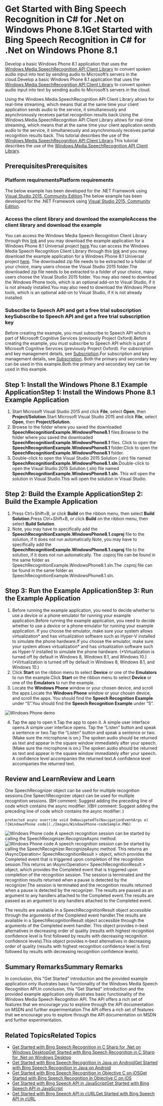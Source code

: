 

# <a name="get-started-with-bing-speech-recognition-in-c35-for-net-on-windows-phone-81"></a><span data-ttu-id="cc125-101">Get Started with Bing Speech Recognition in C&#35; for .Net on Windows Phone 8.1</span><span class="sxs-lookup"><span data-stu-id="cc125-101">Get Started with Bing Speech Recognition in C&#35; for .Net on Windows Phone 8.1</span></span>

<span data-ttu-id="cc125-102">Develop a basic Windows Phone 8.1 application that uses the [Windows.Media.SpeechRecognition API Client Library](https://msdn.microsoft.com/en-us/library/windows.media.speechrecognition.aspx) to convert spoken audio input into text by sending audio to Microsoft’s servers in the cloud.</span><span class="sxs-lookup"><span data-stu-id="cc125-102">Develop a basic Windows Phone 8.1 application that uses the [Windows.Media.SpeechRecognition API Client Library](https://msdn.microsoft.com/en-us/library/windows.media.speechrecognition.aspx) to convert spoken audio input into text by sending audio to Microsoft’s servers in the cloud.</span></span>

<span data-ttu-id="cc125-103">Using the Windows.Media.SpeechRecognition API Client Library allows for real-time streaming, which means that at the same time your client application sends audio to the service, it simultaneously and asynchronously receives partial recognition results back.</span><span class="sxs-lookup"><span data-stu-id="cc125-103">Using the Windows.Media.SpeechRecognition API Client Library allows for real-time streaming, which means that at the same time your client application sends audio to the service, it simultaneously and asynchronously receives partial recognition results back.</span></span> <span data-ttu-id="cc125-104">This tutorial describes the use of the [Windows.Media.SpeechRecognition API Client Library](https://msdn.microsoft.com/en-us/library/windows.media.speechrecognition.aspx).</span><span class="sxs-lookup"><span data-stu-id="cc125-104">This tutorial describes the use of the [Windows.Media.SpeechRecognition API Client Library](https://msdn.microsoft.com/en-us/library/windows.media.speechrecognition.aspx).</span></span>

## <span data-ttu-id="cc125-105"><a name="Prerequisites">Prerequisites</a></span><span class="sxs-lookup"><span data-stu-id="cc125-105"><a name="Prerequisites">Prerequisites</a></span></span>

### <a name="platform-requirements"></a><span data-ttu-id="cc125-106">Platform requirements</span><span class="sxs-lookup"><span data-stu-id="cc125-106">Platform requirements</span></span>
<span data-ttu-id="cc125-107">The below example has been developed for the .NET Framework using [Visual Studio 2015, Community Edition](https://www.visualstudio.com/products/visual-studio-community-vs).</span><span class="sxs-lookup"><span data-stu-id="cc125-107">The below example has been developed for the .NET Framework using [Visual Studio 2015, Community Edition](https://www.visualstudio.com/products/visual-studio-community-vs).</span></span>

### <a name="access-the-client-library-and-download-the-example"></a><span data-ttu-id="cc125-108">Access the client library and download the example</span><span class="sxs-lookup"><span data-stu-id="cc125-108">Access the client library and download the example</span></span>
<span data-ttu-id="cc125-109">You can access the Windows Media Speech Recognition Client Library through this [link](https://msdn.microsoft.com/en-us/library/windows.media.speechrecognition.aspx) and you may download the example application for a Windows Phone 8.1 Universal project [here](https://github.com/microsoft/cognitive-speech-stt-windows).</span><span class="sxs-lookup"><span data-stu-id="cc125-109">You can access the Windows Media Speech Recognition Client Library through this [link](https://msdn.microsoft.com/en-us/library/windows.media.speechrecognition.aspx) and you may download the example application for a Windows Phone 8.1 Universal project [here](https://github.com/microsoft/cognitive-speech-stt-windows).</span></span>
<span data-ttu-id="cc125-110">The downloaded zip file needs to be extracted to a folder of your choice, many users choose the Visual Studio 2015 folder.</span><span class="sxs-lookup"><span data-stu-id="cc125-110">The downloaded zip file needs to be extracted to a folder of your choice, many users choose the Visual Studio 2015 folder.</span></span> <span data-ttu-id="cc125-111">You may also need to download the Windows Phone tools, which is an optional add-on to Visual Studio, if it is not already installed.</span><span class="sxs-lookup"><span data-stu-id="cc125-111">You may also need to download the Windows Phone tools, which is an optional add-on to Visual Studio, if it is not already installed.</span></span>

### <a name="subscribe-to-speech-api-and-get-a-free-trial-subscription-key"></a><span data-ttu-id="cc125-112">Subscribe to Speech API and get a free trial subscription key</span><span class="sxs-lookup"><span data-stu-id="cc125-112">Subscribe to Speech API and get a free trial subscription key</span></span>
<span data-ttu-id="cc125-113">Before creating the example, you must subscribe to Speech API which is part of Microsoft Cognitive Services (previously Project Oxford).</span><span class="sxs-lookup"><span data-stu-id="cc125-113">Before creating the example, you must subscribe to Speech API which is part of Microsoft Cognitive Services (previously Project Oxford).</span></span> <span data-ttu-id="cc125-114">For subscription and key management details, see [Subscription](https://www.microsoft.com/cognitive-services/en-us/sign-up).</span><span class="sxs-lookup"><span data-stu-id="cc125-114">For subscription and key management details, see [Subscription](https://www.microsoft.com/cognitive-services/en-us/sign-up).</span></span> <span data-ttu-id="cc125-115">Both the primary and secondary key can be used in this example.</span><span class="sxs-lookup"><span data-stu-id="cc125-115">Both the primary and secondary key can be used in this example.</span></span>

## <span data-ttu-id="cc125-116"><a name="Step1">Step 1: Install the Windows Phone 8.1 Example Application</a></span><span class="sxs-lookup"><span data-stu-id="cc125-116"><a name="Step1">Step 1: Install the Windows Phone 8.1 Example Application</a></span></span>
1.  <span data-ttu-id="cc125-117">Start Microsoft Visual Studio 2015 and click **File**, select **Open**, then **Project/Solution**.</span><span class="sxs-lookup"><span data-stu-id="cc125-117">Start Microsoft Visual Studio 2015 and click **File**, select **Open**, then **Project/Solution**.</span></span>
2.  <span data-ttu-id="cc125-118">Browse to the folder where you saved the downloaded **SpeechRecognitionExample.WindowsPhone8.1** files.</span><span class="sxs-lookup"><span data-stu-id="cc125-118">Browse to the folder where you saved the downloaded **SpeechRecognitionExample.WindowsPhone8.1** files.</span></span> <span data-ttu-id="cc125-119">Click to open the **SpeechRecognitionExample.WindowsPhone8.1** folder.</span><span class="sxs-lookup"><span data-stu-id="cc125-119">Click to open the **SpeechRecognitionExample.WindowsPhone8.1** folder.</span></span>
3.  <span data-ttu-id="cc125-120">Double-click to open the Visual Studio 2015 Solution (.sln) file named **SpeechRecognitionExample.WindowsPhone8.1.sln**.</span><span class="sxs-lookup"><span data-stu-id="cc125-120">Double-click to open the Visual Studio 2015 Solution (.sln) file named **SpeechRecognitionExample.WindowsPhone8.1.sln**.</span></span> <span data-ttu-id="cc125-121">This will open the solution in Visual Studio.</span><span class="sxs-lookup"><span data-stu-id="cc125-121">This will open the solution in Visual Studio.</span></span>

## <span data-ttu-id="cc125-122"><a name="Step2">Step 2: Build the Example Application</a></span><span class="sxs-lookup"><span data-stu-id="cc125-122"><a name="Step2">Step 2: Build the Example Application</a></span></span>
1.  <span data-ttu-id="cc125-123">Press Ctrl+Shift+B, or click **Build** on the ribbon menu, then select **Build Solution**.</span><span class="sxs-lookup"><span data-stu-id="cc125-123">Press Ctrl+Shift+B, or click **Build** on the ribbon menu, then select **Build Solution**.</span></span>
2.  <span data-ttu-id="cc125-124">Note, you may have to specifically add the **SpeechRecognitionExample.WindowsPhone8.1.csproj** file to the solution, if it does not run automatically.</span><span class="sxs-lookup"><span data-stu-id="cc125-124">Note, you may have to specifically add the **SpeechRecognitionExample.WindowsPhone8.1.csproj** file to the solution, if it does not run automatically.</span></span> <span data-ttu-id="cc125-125">The .csproj file can be found in the same folder as SpeechRecognitionExample.WindowsPhone8.1.sln.</span><span class="sxs-lookup"><span data-stu-id="cc125-125">The .csproj file can be found in the same folder as SpeechRecognitionExample.WindowsPhone8.1.sln.</span></span>

## <span data-ttu-id="cc125-126"><a name="Step3">Step 3: Run the Example Application</a></span><span class="sxs-lookup"><span data-stu-id="cc125-126"><a name="Step3">Step 3: Run the Example Application</a></span></span>
1.  <span data-ttu-id="cc125-127">Before running the example application, you need to decide whether to use a device or a phone emulator for running your example application.</span><span class="sxs-lookup"><span data-stu-id="cc125-127">Before running the example application, you need to decide whether to use a device or a phone emulator for running your example application.</span></span> <span data-ttu-id="cc125-128">If you choose the emulator, make sure your system allows virtualization\* and has virtualization software such as Hyper-V installed to simulate the phone hardware.</span><span class="sxs-lookup"><span data-stu-id="cc125-128">If you choose the emulator, make sure your system allows virtualization\* and has virtualization software such as Hyper-V installed to simulate the phone hardware.</span></span> <span data-ttu-id="cc125-129">(\*Virtualization is turned off by default in Windows 8, Windows 8.1, and Windows 10.)</span><span class="sxs-lookup"><span data-stu-id="cc125-129">(\*Virtualization is turned off by default in Windows 8, Windows 8.1, and Windows 10.)</span></span>
2.  <span data-ttu-id="cc125-130">Click **Start** on the ribbon menu to select **Device** or one of the **Emulators** to run the example.</span><span class="sxs-lookup"><span data-stu-id="cc125-130">Click **Start** on the ribbon menu to select **Device** or one of the **Emulators** to run the example.</span></span>
3.  <span data-ttu-id="cc125-131">Locate the **Windows Phone** window or your chosen device, and scroll the apps.</span><span class="sxs-lookup"><span data-stu-id="cc125-131">Locate the **Windows Phone** window or your chosen device, and scroll the apps.</span></span> <span data-ttu-id="cc125-132">You should find the **Speech Recognition Example** under “S”.</span><span class="sxs-lookup"><span data-stu-id="cc125-132">You should find the **Speech Recognition Example** under “S”.</span></span>

![Windows Phone demo](https://docstestmedia1.blob.core.windows.net/azure-media/articles/cognitive-services/Speech/Images/WindowsPhone_demo.png)

4.  <span data-ttu-id="cc125-134">Tap the app to open it.</span><span class="sxs-lookup"><span data-stu-id="cc125-134">Tap the app to open it.</span></span>  <span data-ttu-id="cc125-135">A simple user interface opens.</span><span class="sxs-lookup"><span data-stu-id="cc125-135">A simple user interface opens.</span></span> <span data-ttu-id="cc125-136">Tap the “Listen” button and speak a sentence or two.</span><span class="sxs-lookup"><span data-stu-id="cc125-136">Tap the “Listen” button and speak a sentence or two.</span></span> <span data-ttu-id="cc125-137">(Make sure the microphone is on.)  The spoken audio should be returned as text and appear in the square window immediately after your speech.</span><span class="sxs-lookup"><span data-stu-id="cc125-137">(Make sure the microphone is on.)  The spoken audio should be returned as text and appear in the square window immediately after your speech.</span></span> <span data-ttu-id="cc125-138">A confidence level accompanies the returned text.</span><span class="sxs-lookup"><span data-stu-id="cc125-138">A confidence level accompanies the returned text.</span></span>

<span data-ttu-id="cc125-139"><a name="Review"> </a></span><span class="sxs-lookup"><span data-stu-id="cc125-139"><a name="Review"> </a></span></span>
## <a name="review-and-learn"></a><span data-ttu-id="cc125-140">Review and Learn</span><span class="sxs-lookup"><span data-stu-id="cc125-140">Review and Learn</span></span>
<span data-ttu-id="cc125-141">One SpeechRecognizer object can be used for multiple recognition sessions.</span><span class="sxs-lookup"><span data-stu-id="cc125-141">One SpeechRecognizer object can be used for multiple recognition sessions.</span></span>
<span data-ttu-id="cc125-142">(BH comment: Suggest adding the preceding line of code which contains the async modifier: )</span><span class="sxs-lookup"><span data-stu-id="cc125-142">(BH comment: Suggest adding the preceding line of code which contains the async modifier: )</span></span>

```
protected async override void OnNavigatedTo(NavigationEventArgs e)
![WindowsPhone code](./Images/WindowsPhone-codeSample.PNG)
```
<span data-ttu-id="cc125-143">![Windows Phone code](https://docstestmedia1.blob.core.windows.net/azure-media/articles/cognitive-services/Speech/Images/WindowsPhone_codeSample.png) A speech recognition session can be started by calling the SpeechRecognizer.RecognizeAsync method.</span><span class="sxs-lookup"><span data-stu-id="cc125-143">![Windows Phone code](https://docstestmedia1.blob.core.windows.net/azure-media/articles/cognitive-services/Speech/Images/WindowsPhone_codeSample.png) A speech recognition session can be started by calling the SpeechRecognizer.RecognizeAsync method.</span></span> <span data-ttu-id="cc125-144">This returns an IAsyncOperation< SpeechRecognitionResult > object, which provides the Completed event that is triggered upon completion of the recognition session.</span><span class="sxs-lookup"><span data-stu-id="cc125-144">This returns an IAsyncOperation< SpeechRecognitionResult > object, which provides the Completed event that is triggered upon completion of the recognition session.</span></span> <span data-ttu-id="cc125-145">The session is terminated and the recognition results returned when a pause is detected by the recognizer.</span><span class="sxs-lookup"><span data-stu-id="cc125-145">The session is terminated and the recognition results returned when a pause is detected by the recognizer.</span></span> <span data-ttu-id="cc125-146">The results are passed as an argument to any handlers attached to the Completed event.</span><span class="sxs-lookup"><span data-stu-id="cc125-146">The results are passed as an argument to any handlers attached to the Completed event.</span></span>

<span data-ttu-id="cc125-147">The results are available in a SpeechRecognitionResult object accessible through the arguments of the Completed event handler.</span><span class="sxs-lookup"><span data-stu-id="cc125-147">The results are available in a SpeechRecognitionResult object accessible through the arguments of the Completed event handler.</span></span> <span data-ttu-id="cc125-148">This object provides n-best alternatives in decreasing order of quality (results with highest recognition confidence level is first followed by results with decreasing recognition confidence levels).</span><span class="sxs-lookup"><span data-stu-id="cc125-148">This object provides n-best alternatives in decreasing order of quality (results with highest recognition confidence level is first followed by results with decreasing recognition confidence levels).</span></span>

<span data-ttu-id="cc125-149"><a name="Summary"> </a></span><span class="sxs-lookup"><span data-stu-id="cc125-149"><a name="Summary"> </a></span></span>
## <a name="summary-remarks"></a><span data-ttu-id="cc125-150">Summary Remarks</span><span class="sxs-lookup"><span data-stu-id="cc125-150">Summary Remarks</span></span> 
<span data-ttu-id="cc125-151">In conclusion, this "Get Started" introduction and the provided example application only illustrates basic functionality of the Windows Media Speech Recognition API.</span><span class="sxs-lookup"><span data-stu-id="cc125-151">In conclusion, this "Get Started" introduction and the provided example application only illustrates basic functionality of the Windows Media Speech Recognition API.</span></span> <span data-ttu-id="cc125-152">The API offers a rich set of features that we encourage you to explore through the API documentation on MSDN and further experimentation.</span><span class="sxs-lookup"><span data-stu-id="cc125-152">The API offers a rich set of features that we encourage you to explore through the API documentation on MSDN and further experimentation.</span></span>


<span data-ttu-id="cc125-153"><a name="Related"> </a></span><span class="sxs-lookup"><span data-stu-id="cc125-153"><a name="Related"> </a></span></span>
## <a name="related-topics"></a><span data-ttu-id="cc125-154">Related Topics</span><span class="sxs-lookup"><span data-stu-id="cc125-154">Related Topics</span></span> 
 * [<span data-ttu-id="cc125-155">Get Started with Bing Speech Recognition in C Sharp for .Net on Windows Desktop</span><span class="sxs-lookup"><span data-stu-id="cc125-155">Get Started with Bing Speech Recognition in C Sharp for .Net on Windows Desktop</span></span>](GetStartedCSharpDesktop.md)
 * [<span data-ttu-id="cc125-156">Get Started with Bing Speech Recognition in Java on Android</span><span class="sxs-lookup"><span data-stu-id="cc125-156">Get Started with Bing Speech Recognition in Java on Android</span></span>](GetStartedJavaAndroid.md)
 * [<span data-ttu-id="cc125-157">Get Started with Bing Speech Recognition in Objective C on iOS</span><span class="sxs-lookup"><span data-stu-id="cc125-157">Get Started with Bing Speech Recognition in Objective C on iOS</span></span>](Get-Started-ObjectiveC-iOS.md)
 * [<span data-ttu-id="cc125-158">Get Started with Bing Speech API in JavaScript</span><span class="sxs-lookup"><span data-stu-id="cc125-158">Get Started with Bing Speech API in JavaScript</span></span>](GetStartedJS.md)
 * [<span data-ttu-id="cc125-159">Get Started with Bing Speech API in cURL</span><span class="sxs-lookup"><span data-stu-id="cc125-159">Get Started with Bing Speech API in cURL</span></span>](GetStarted-cURL.md)



